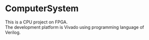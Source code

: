 # ComputerSystem
This is a CPU project on FPGA.  
The development platform is Vivado using programming language of Verilog. 

